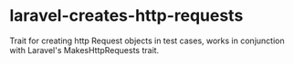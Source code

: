 # laravel-creates-http-requests

Trait for creating http Request objects in test cases, works in conjunction with
 Laravel's MakesHttpRequests trait.
